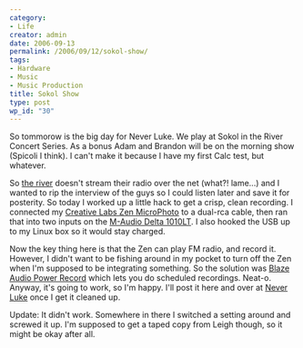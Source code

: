 ```yaml
---
category:
- Life
creator: admin
date: 2006-09-13
permalink: /2006/09/12/sokol-show/
tags:
- Hardware
- Music
- Music Production
title: Sokol Show
type: post
wp_id: "30"
---
```


So tommorow is the big day for Never Luke.  We play at Sokol in the River Concert Series.  As a bonus Adam and Brandon will be on the morning show (Spicoli I think).  I can't make it because I have my first Calc test, but whatever.

So [the river](http://www.897theriver.com) doesn't stream their radio over the net (what?! lame...) and I wanted to rip the interview of the guys so I could listen later and save it for posterity.  So today I worked up a little hack to get a crisp, clean recording.  I connected my [Creative Labs Zen MicroPhoto](http://www.creative.com/products/product.asp?category=213&subcategory=214&product=14107) to a dual-rca cable, then ran that into two inputs on the [M-Audio Delta 1010LT](http://www.m-audio.com/products/en_us/Delta1010LT-main.html).  I also hooked the USB up to my Linux box so it would stay charged.

Now the key thing here is that the Zen can play FM radio, and record it.  However, I didn't want to be fishing around in my pocket to turn off the Zen when I'm supposed to be integrating something.  So the solution was [Blaze Audio Power Record](http://www.blazeaudio.com/products/powerrecord.html) which lets you do scheduled recordings.  Neat-o.  Anyway, it's going to work, so I'm happy.  I'll post it here and over at [Never Luke](http://www.neverlukeband.com/) once I get it cleaned up.

Update:  It didn't work.  Somewhere in there I switched a setting around and screwed it up.  I'm supposed to get a taped copy from Leigh though, so it might be okay after all.
